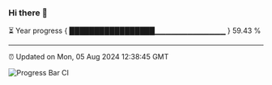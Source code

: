 ### Hi there 👋

⏳ Year progress { █████████████████▁▁▁▁▁▁▁▁▁▁▁▁▁ } 59.43 %

---

⏰ Updated on Mon, 05 Aug 2024 12:38:45 GMT

![Progress Bar CI](https://github.com/ZhaoGui/ZhaoGui/workflows/Progress%20Bar%20CI/badge.svg)
